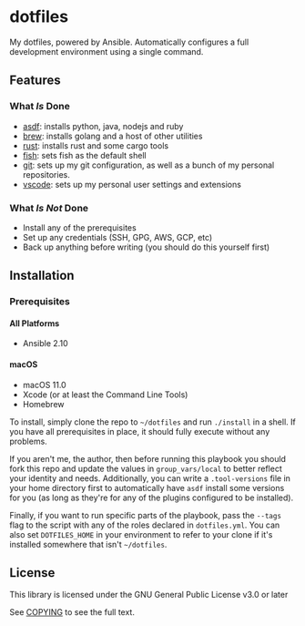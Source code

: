 # dotfiles

My dotfiles, powered by Ansible. Automatically configures a full development environment using a single command.

## Features

### What _Is_ Done

- [asdf](https://asdf-vm.com/): installs python, java, nodejs and ruby
- [brew](https://brew.sh/): installs golang and a host of other utilities
- [rust](https://rust-lang.org/): installs rust and some cargo tools
- [fish](https://fishshell.com/): sets fish as the default shell
- [git](https://git-scm.com/): sets up my git configuration, as well as a bunch of my personal repositories.
- [vscode](https://code.visualstudio.com/): sets up my personal user settings and extensions

### What _Is Not_ Done

- Install any of the prerequisites
- Set up any credentials (SSH, GPG, AWS, GCP, etc)
- Back up anything before writing (you should do this yourself first)

## Installation

### Prerequisites

#### All Platforms

- Ansible 2.10

#### macOS

- macOS 11.0
- Xcode (or at least the Command Line Tools)
- Homebrew

To install, simply clone the repo to `~/dotfiles` and run `./install` in a shell. If you have all prerequisites in place, it should fully execute without any problems.

If you aren't me, the author, then before running this playbook you should fork this repo and update the values in `group_vars/local` to better reflect your identity and needs. Additionally, you can write a `.tool-versions` file in your home directory first to automatically have `asdf` install some versions for you (as long as they're for any of the plugins configured to be installed).

Finally, if you want to run specific parts of the playbook, pass the `--tags` flag to the script with any of the roles declared in `dotfiles.yml`. You can also set `DOTFILES_HOME` in your environment to refer to your clone if it's installed somewhere that isn't `~/dotfiles`.

## License

This library is licensed under the GNU General Public License v3.0 or later

See [COPYING](./COPYING) to see the full text.
